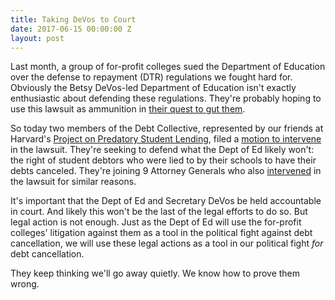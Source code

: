 ```yaml
---
title: Taking DeVos to Court
date: 2017-06-15 00:00:00 Z
layout: post
---
```


Last month, a group of for-profit colleges sued the Department of Education over the defense to repayment (DTR) regulations we fought hard for. Obviously the Betsy DeVos-led Department of Education isn't exactly enthusiastic about defending these regulations. They're probably hoping to use this lawsuit as ammunition in [their quest to gut them](https://www.insidehighered.com/news/2017/06/15/education-department-hit-pause-two-primary-obama-regulations-aimed-profits).

So today two members of the Debt Collective, represented by our friends at Harvard's [Project on Predatory Student Lending](http://www.legalservicescenter.org/get-legal-help/predatory-lending-and-consumer-protection-unit/project-on-predatory-student-lending/), filed a [motion to intervene](http://www.legalservicescenter.org/get-legal-help/predatory-lending-and-consumer-protection-unit/project-on-predatory-student-lending/capps-v-devos/) in the lawsuit. They're seeking to defend what the Dept of Ed likely won't: the right of student debtors who were lied to by their schools to have their debts canceled. They're joining 9 Attorney Generals who also [intervened](http://www.mass.gov/ago/news-and-updates/press-releases/2017/2017-06-14-intervention-to-protect-students.html) in the lawsuit for similar reasons.

It's important that the Dept of Ed and Secretary DeVos be held accountable in court. And likely this won't be the last of the legal efforts to do so. But legal action is not enough. Just as the Dept of Ed will use the for-profit colleges' litigation against them as a tool in the political fight against debt cancellation, we will use these legal actions as a tool in our political fight *for* debt cancellation.

They keep thinking we'll go away quietly. We know how to prove them wrong.
